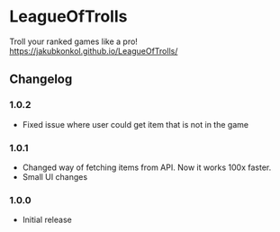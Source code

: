 # LeagueOfTrolls
Troll your ranked games like a pro!
https://jakubkonkol.github.io/LeagueOfTrolls/
## Changelog

### 1.0.2
  - Fixed issue where user could get item that is not in the game
### 1.0.1
 - Changed way of fetching items from API. Now it works 100x faster.
 - Small UI changes
### 1.0.0
- Initial release
